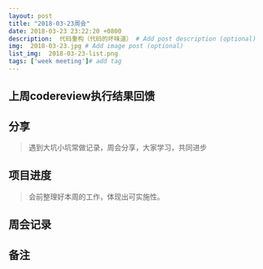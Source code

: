 ```yaml
---
layout: post
title: "2018-03-23周会"
date: 2018-03-23 23:22:20 +0800
description:  代码重构（代码的坏味道） # Add post description (optional)
img:  2018-03-23.jpg # Add image post (optional)
list_img:  2018-03-23-list.png
tags: ['week meeting']# add tag
---
```

## 上周codereview执行结果回馈



## 分享


> 遇到大坑小坑常做记录，周会分享，大家学习，共同进步

## 项目进度


> 会前整理好本周的工作，体现出可实施性。


## 周会记录


## 备注






